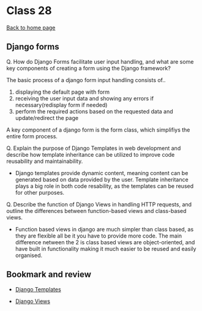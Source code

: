 # Class 28

[Back to home page](../README.md)

## Django forms

Q. How do Django Forms facilitate user input handling, and what are some key components of creating a form using the Django framework?

The basic process of a django form input handling consists of..

1. displaying the default page with form
2. receiving the user input data and showing any errors if necessary(redisplay form if needed)
3. perform the required actions based on the requested data and update/redirect the page

A key component of a django form is the form class, which simplifiys the entire form process.

Q. Explain the purpose of Django Templates in web development and describe how template inheritance can be utilized to improve code reusability and maintainability.

- Django templates provide dynamic content, meaning content can be generated based on data provided by the user. Template inheritance plays a big role in both code resability, as the templates can be reused for other purposes.

Q. Describe the function of Django Views in handling HTTP requests, and outline the differences between function-based views and class-based views.

- Function based views in django are much simpler than class based, as they are flexible all be it you have to provide more code. The main difference netween the 2 is class based views are object-oriented, and have built in functionality making it much easier to be reused and easily organised.

## Bookmark and review

- [Django Templates](https://developer.mozilla.org/en-US/docs/Learn/Server-side/Django/Home_page)

- [Django Views](https://developer.mozilla.org/en-US/docs/Learn/Server-side/Django/Generic_views)
